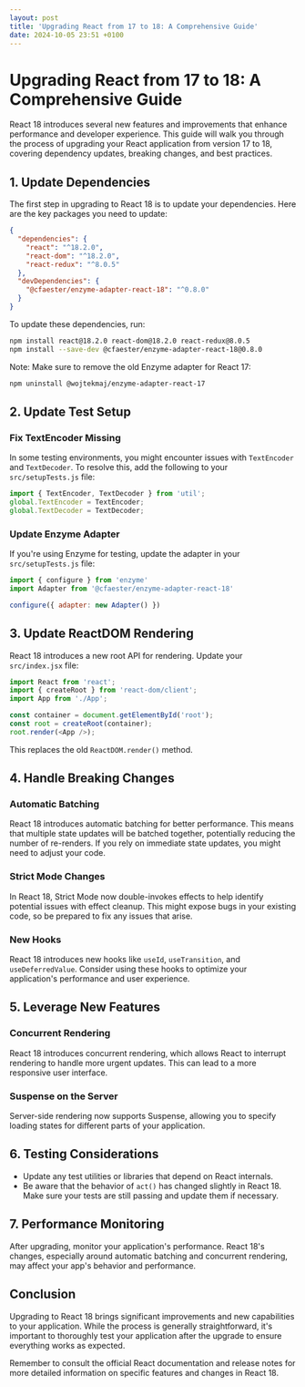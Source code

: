 ```yaml
---
layout: post
title: 'Upgrading React from 17 to 18: A Comprehensive Guide'
date: 2024-10-05 23:51 +0100
---
```

# Upgrading React from 17 to 18: A Comprehensive Guide

React 18 introduces several new features and improvements that enhance performance and developer experience. This guide will walk you through the process of upgrading your React application from version 17 to 18, covering dependency updates, breaking changes, and best practices.

## 1. Update Dependencies

The first step in upgrading to React 18 is to update your dependencies. Here are the key packages you need to update:

```json
{
  "dependencies": {
    "react": "^18.2.0",
    "react-dom": "^18.2.0",
    "react-redux": "^8.0.5"
  },
  "devDependencies": {
    "@cfaester/enzyme-adapter-react-18": "^0.8.0"
  }
}
```

To update these dependencies, run:

```bash
npm install react@18.2.0 react-dom@18.2.0 react-redux@8.0.5
npm install --save-dev @cfaester/enzyme-adapter-react-18@0.8.0
```

Note: Make sure to remove the old Enzyme adapter for React 17:

```bash
npm uninstall @wojtekmaj/enzyme-adapter-react-17
```

## 2. Update Test Setup

### Fix TextEncoder Missing

In some testing environments, you might encounter issues with `TextEncoder` and `TextDecoder`. To resolve this, add the following to your `src/setupTests.js` file:

```javascript
import { TextEncoder, TextDecoder } from 'util';
global.TextEncoder = TextEncoder;
global.TextDecoder = TextDecoder;
```

### Update Enzyme Adapter

If you're using Enzyme for testing, update the adapter in your `src/setupTests.js` file:

```javascript
import { configure } from 'enzyme'
import Adapter from '@cfaester/enzyme-adapter-react-18'

configure({ adapter: new Adapter() })
```

## 3. Update ReactDOM Rendering

React 18 introduces a new root API for rendering. Update your `src/index.jsx` file:

```javascript
import React from 'react';
import { createRoot } from 'react-dom/client';
import App from './App';

const container = document.getElementById('root');
const root = createRoot(container);
root.render(<App />);
```

This replaces the old `ReactDOM.render()` method.

## 4. Handle Breaking Changes

### Automatic Batching

React 18 introduces automatic batching for better performance. This means that multiple state updates will be batched together, potentially reducing the number of re-renders. If you rely on immediate state updates, you might need to adjust your code.

### Strict Mode Changes

In React 18, Strict Mode now double-invokes effects to help identify potential issues with effect cleanup. This might expose bugs in your existing code, so be prepared to fix any issues that arise.

### New Hooks

React 18 introduces new hooks like `useId`, `useTransition`, and `useDeferredValue`. Consider using these hooks to optimize your application's performance and user experience.

## 5. Leverage New Features

### Concurrent Rendering

React 18 introduces concurrent rendering, which allows React to interrupt rendering to handle more urgent updates. This can lead to a more responsive user interface.

### Suspense on the Server

Server-side rendering now supports Suspense, allowing you to specify loading states for different parts of your application.

## 6. Testing Considerations

- Update any test utilities or libraries that depend on React internals.
- Be aware that the behavior of `act()` has changed slightly in React 18. Make sure your tests are still passing and update them if necessary.

## 7. Performance Monitoring

After upgrading, monitor your application's performance. React 18's changes, especially around automatic batching and concurrent rendering, may affect your app's behavior and performance.

## Conclusion

Upgrading to React 18 brings significant improvements and new capabilities to your application. While the process is generally straightforward, it's important to thoroughly test your application after the upgrade to ensure everything works as expected.

Remember to consult the official React documentation and release notes for more detailed information on specific features and changes in React 18.
